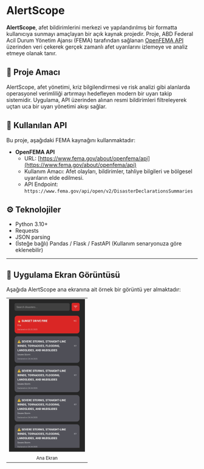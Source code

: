 # AlertScope

**AlertScope**, afet bildirimlerini merkezi ve yapılandırılmış bir formatta kullanıcıya sunmayı amaçlayan bir açık kaynak projedir. Proje, ABD Federal Acil Durum Yönetim Ajansı (FEMA) tarafından sağlanan [OpenFEMA API](https://www.fema.gov/about/openfema/api) üzerinden veri çekerek gerçek zamanlı afet uyarılarını izlemeye ve analiz etmeye olanak tanır.

## 🚨 Proje Amacı

AlertScope, afet yönetimi, kriz bilgilendirmesi ve risk analizi gibi alanlarda operasyonel verimliliği artırmayı hedefleyen modern bir uyarı takip sistemidir. Uygulama, API üzerinden alınan resmi bildirimleri filtreleyerek uçtan uca bir uyarı yönetimi akışı sağlar.

## 🔗 Kullanılan API

Bu proje, aşağıdaki FEMA kaynağını kullanmaktadır:

- **OpenFEMA API**
  - URL: [https://www.fema.gov/about/openfema/api](https://www.fema.gov/about/openfema/api)
  - Kullanım Amacı: Afet olayları, bildirimler, tahliye bilgileri ve bölgesel uyarıların elde edilmesi.
  - API Endpoint: `https://www.fema.gov/api/open/v2/DisasterDeclarationsSummaries`

## ⚙️ Teknolojiler

- Python 3.10+
- Requests
- JSON parsing
- (İsteğe bağlı) Pandas / Flask / FastAPI (Kullanım senaryonuza göre eklenebilir)

---
## 📸 Uygulama Ekran Görüntüsü

Aşağıda AlertScope ana ekranına ait örnek bir görüntü yer almaktadır:

<table>
  <tr>
    <td align="center">
      <img src="./alert.jpg" alt="Ana Ekran" width="200"/><br/>
      <sub>Ana Ekran</sub>
    </td>
  </tr>
</table>
